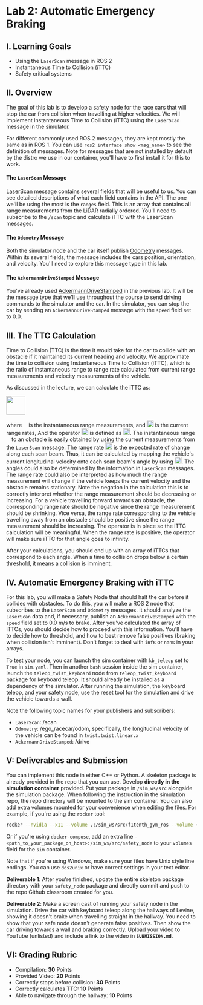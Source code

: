 # Lab 2: Automatic Emergency Braking

## I. Learning Goals

- Using the `LaserScan` message in ROS 2
- Instantaneous Time to Collision (iTTC)
- Safety critical systems

## II. Overview

The goal of this lab is to develop a safety node for the race cars that will stop the car from collision when travelling at higher velocities. We will implement Instantaneous Time to Collision (iTTC) using the `LaserScan` message in the simulator.

For different commonly used ROS 2 messages, they are kept mostly the same as in ROS 1. You can use `ros2 interface show <msg_name>` to see the definition of messages. Note for messages that are not installed by default by the distro we use in our container, you'll have to first install it for this to work.

#### The `LaserScan` Message

[LaserScan](http://docs.ros.org/en/noetic/api/sensor_msgs/html/msg/LaserScan.html) message contains several fields that will be useful to us. You can see detailed descriptions of what each field contains in the API. The one we'll be using the most is the `ranges` field. This is an array that contains all range measurements from the LiDAR radially ordered. You'll need to subscribe to the `/scan` topic and calculate iTTC with the LaserScan messages.

#### The `Odometry` Message

Both the simulator node and the car itself publish [Odometry](http://docs.ros.org/en/noetic/api/nav_msgs/html/msg/Odometry.html) messages. Within its several fields, the message includes the cars position, orientation, and velocity. You'll need to explore this message type in this lab.

#### The `AckermannDriveStamped` Message

You've already used [AckermannDriveStamped](http://docs.ros.org/en/jade/api/ackermann_msgs/html/msg/AckermannDriveStamped.html) in the previous lab. It will be the message type that we'll use throughout the course to send driving commands to the simulator and the car. In the simulator, you can stop the car by sending an `AckermannDriveStamped` message with the `speed` field set to 0.0.

## III. The TTC Calculation

Time to Collision (TTC) is the time it would take for the car to collide with an obstacle if it maintained its current heading and velocity. We approximate the time to collision using Instantaneous Time to Collision (iTTC), which is the ratio of instantaneous range to range rate calculated from current range measurements and velocity measurements of the vehicle.

As discussed in the lecture, we can calculate the iTTC as:

<!-- , and the operator <img src="https://render.githubusercontent.com/render/math?math=[]_{%2B}" height="22"> is defined as: <img src="https://render.githubusercontent.com/render/math?math=[x]_{%2B}=\text{max}(x,%200)" height="22"> -->

<img src="https://render.githubusercontent.com/render/math?math=iTTC=\frac{r}{[- \dot{r}]_{%2B}}" height="50">

where <img src="https://render.githubusercontent.com/render/math?math=r" height="10"> is the instantaneous range measurements, and <img src="https://render.githubusercontent.com/render/math?math=\dot{r}" height="18"> is the current range rates, And the operator <img src="https://render.githubusercontent.com/render/math?math=[ ]_{%2B}" height="18"> is defined as <img src="https://render.githubusercontent.com/render/math?math=[ x ]_{%2B} = \text{max}( x, 0 )" height="18">. The instantaneous range <img src="https://render.githubusercontent.com/render/math?math=r" height="10"> to an obstacle is easily obtained by using the current measurements from the `LaserScan` message. The range rate <img src="https://render.githubusercontent.com/render/math?math=\dot{r}" height="18"> is the expected rate of change along each scan beam. Thus, it can be calculated by mapping the vehicle's current longitudinal velocity onto each scan beam's angle by using <img src="https://render.githubusercontent.com/render/math?math=v_x \cos{\theta_{i}}" height="18">. The angles could also be determined by the information in `LaserScan` messages. The range rate could also be interpreted as how much the range measurement will change if the vehicle keeps the current velocity and the obstacle remains stationary. Note the negation in the calculation this is to correctly interpret whether the range measurement should be decreasing or increasing. For a vehicle travelling forward towards an obstacle, the corresponding range rate should be negative since the range measurement should be shrinking. Vice versa, the range rate corresponding to the vehicle travelling away from an obstacle should be positive since the range measurement should be increasing. The operator is in place so the iTTC calculation will be meaningful. When the range rate is positive, the operator will make sure iTTC for that angle goes to infinity.

After your calculations, you should end up with an array of iTTCs that correspond to each angle. When a time to collision drops below a certain threshold, it means a collision is imminent.

## IV. Automatic Emergency Braking with iTTC

For this lab, you will make a Safety Node that should halt the car before it collides with obstacles. To do this, you will make a ROS 2 node that subscribes to the `LaserScan` and `Odometry` messages. It should analyze the `LaserScan` data and, if necessary, publish an `AckermannDriveStamped` with the `speed` field set to 0.0 m/s to brake. After you've calculated the array of iTTCs, you should decide how to proceed with this information. You'll have to decide how to threshold, and how to best remove false positives (braking when collision isn't imminent). Don't forget to deal with `inf`s or `nan`s in your arrays.

To test your node, you can launch the sim container with `kb_teleop` set to `True` in `sim.yaml`. Then in another `bash` session inside the sim container, launch the `teleop_twist_keyboard` node from `teleop_twist_keyboard` package for keyboard teleop. It should already be installed as a dependency of the simulator. After running the simulation, the keyboard teleop, and your safety node, use the reset tool for the simulation and drive the vehicle towards a wall.

Note the following topic names for your publishers and subscribers:

- `LaserScan`: /scan
- `Odometry`: /ego_racecar/odom, specifically, the longitudinal velocity of the vehicle can be found in `twist.twist.linear.x`
- `AckermannDriveStamped`: /drive

## V: Deliverables and Submission
You can implement this node in either C++ or Python. A skeleton package is already provided in the repo that you can use. Develop **directly in the simulation container** provided. Put your package in `/sim_ws/src` alongside the simulation package.
When following the instruction in the simulation repo, the repo directory will be mounted to the sim container. You can also add extra volumes mounted for your convenience when editing the files. For example, if you're using the `rocker` tool:

```bash
rocker --nvidia --x11 --volume .:/sim_ws/src/f1tenth_gym_ros --volume <path_to_your_package_on_host>:/sim_ws/src/safety_node -- f1tenth_gym_ros
```

Or if you're using `docker-compose`, add an extra line `- <path_to_your_package_on_host>:/sim_ws/src/safety_node` to your `volumes` field for the `sim` container.

Note that if you're using Windows, make sure your files have Unix style line endings. You can use `dos2unix` or have correct settings in your text editor.

**Deliverable 1**: After you're finished, update the entire skeleton package directory with your `safety_node` package and directly commit and push to the repo Github classroom created for you.

**Deliverable 2**: Make a screen cast of running your safety node in the simulation. Drive the car with keyboard teleop along the hallways of Levine, showing it doesn't brake when travelling straight in the hallway. You need to show that your safe node doesn't generate false positives. Then show the car driving towards a wall and braking correctly. Upload your video to YouTube (unlisted) and include a link to the video in **`SUBMISSION.md`**.

## VI: Grading Rubric
- Compilation: **30** Points
- Provided Video: **20** Points
- Correctly stops before collision: **30** Points
- Correctly calculates TTC: **10** Points
- Able to navigate through the hallway: **10** Points
